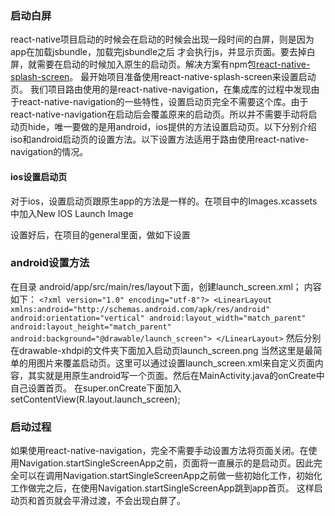 ### 启动白屏
   react-native项目启动的时候会在启动的时候会出现一段时间的白屏，则是因为app在加载jsbundle，加载完jsbundle之后
才会执行js，并显示页面。要去掉白屏，就需要在启动的时候加入原生的启动页。解决方案有npm包[react-native-splash-screen](https://github.com/crazycodeboy/react-native-splash-screen)。
    最开始项目准备使用react-native-splash-screen来设置启动页。
我们项目路由使用的是react-native-navigation，在集成库的过程中发现由于react-native-navigation的一些特性，设置启动页完全不需要这个库。由于react-native-navigation在启动后会覆盖原来的启动页。所以并不需要手动将启动页hide，唯一要做的是用android，ios提供的方法设置启动页。以下分别介绍iso和android启动页的设置方法。以下设置方法适用于路由使用react-native-navigation的情况。

#### ios设置启动页
对于ios，设置启动页跟原生app的方法是一样的。在项目中的Images.xcassets中加入New IOS Launch Image

设置好后，在项目的general里面，做如下设置

### android设置方法
在目录 android/app/src/main/res/layout下面，创建launch_screen.xml；
内容如下：
`<?xml version="1.0" encoding="utf-8"?>
<LinearLayout xmlns:android="http://schemas.android.com/apk/res/android"
    android:orientation="vertical" android:layout_width="match_parent"
    android:layout_height="match_parent"
    android:background="@drawable/launch_screen">
</LinearLayout>`
然后分别在drawable-xhdpi的文件夹下面加入启动页launch_screen.png
当然这里是最简单的用图片来覆盖启动页。这里可以通过设置launch_screen.xml来自定义页面内容，其实就是用原生android写一个页面。然后在MainActivity.java的onCreate中自己设置首页。
在super.onCreate下面加入setContentView(R.layout.launch_screen);

### 启动过程
如果使用react-native-navigation，完全不需要手动设置方法将页面关闭。在使用Navigation.startSingleScreenApp之前，页面将一直展示的是启动页。因此完全可以在调用Navigation.startSingleScreenApp之前做一些初始化工作，初始化工作做完之后，在使用Navigation.startSingleScreenApp跳到app首页。
这样启动页和首页就会平滑过渡，不会出现白屏了。
